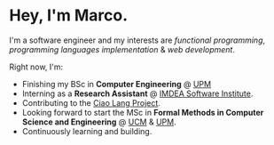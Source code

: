 # Hey, I'm Marco.

I'm a software engineer and my interests are *functional programming*, *programming languages implementation* & *web development*.

Right now, I'm:

- Finishing my BSc in **Computer Engineering** @ [UPM](https://www.upm.es)
- Interning as a **Research Assistant** @ [IMDEA Software Institute](https://software.imdea.org).
- Contributing to the [Ciao Lang Project](https://github.com/ciao-lang).
- Looking forward to start the MSc in **Formal Methods in Computer Science and Engineering** @ [UCM](https://informatica.ucm.es/master-en-metodos-formales-en-ingenieria-informatica) & [UPM](https://www.fi.upm.es/?id=metodosformalesii).
- Continuously learning and building.
